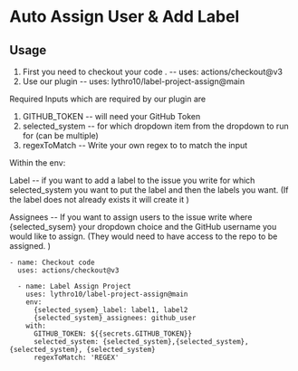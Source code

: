 # Auto Assign User & Add Label



## Usage

1. First you need to checkout your code . -- uses: actions/checkout@v3 
2. Use our plugin  -- uses: lythro10/label-project-assign@main


Required Inputs which are required by our plugin are
1. GITHUB_TOKEN --  will need your GitHub Token
2. selected_system -- for which dropdown item from the dropdown to run for (can be multiple)
3. regexToMatch -- Write your own regex to to match the input


Within the env: 

Label -- if you want to add a label to the issue you write for which selected_system you want to put the label and then the labels you want. (If the label does not already exists it will create it ) 

Assignees -- If you want to assign users to the issue write where {selected_sysem} your dropdown choice and the GitHub username you would like to assign. (They would need to have access to the repo to be assigned. )



    - name: Checkout code
      uses: actions/checkout@v3

      - name: Label Assign Project
        uses: lythro10/label-project-assign@main
        env:
          {selected_sysem}_label: label1, label2
          {selected_system}_assignees: github_user
        with:
          GITHUB_TOKEN: ${{secrets.GITHUB_TOKEN}}
          selected_system: {selected_system},{selected_system},{selected_system}, {selected_system}
          regexToMatch: 'REGEX'

